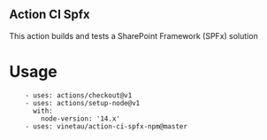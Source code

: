 ## Action CI Spfx

This action builds and tests a SharePoint Framework (SPFx) solution



# Usage
```
    - uses: actions/checkout@v1    
    - uses: actions/setup-node@v1
      with:
        node-version: '14.x'
	- uses: vinetau/action-ci-spfx-npm@master
```